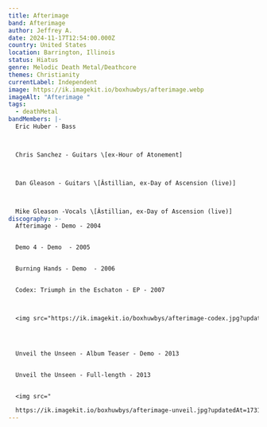 ```yaml
---
title: Afterimage
band: Afterimage
author: Jeffrey A.
date: 2024-11-17T12:54:00.000Z
country: United States
location: Barrington, Illinois
status: Hiatus
genre: Melodic Death Metal/Deathcore
themes: Christianity
currentLabel: Independent
image: https://ik.imagekit.io/boxhuwbys/afterimage.webp
imageAlt: "Afterimage "
tags:
  - deathMetal
bandMembers: |-
  Eric Huber - Bass 



  Chris Sanchez - Guitars \[ex-Hour of Atonement]	



  Dan Gleason -	Guitars \[Âstillian, ex-Day of Ascension (live)] 



  Mike Gleason -Vocals \[Âstillian, ex-Day of Ascension (live)]
discography: >-
  Afterimage - Demo - 2004 


  Demo 4 - Demo  - 2005 


  Burning Hands - Demo  - 2006 


  Codex: Triumph in the Eschaton - EP - 2007 



  <img src="https://ik.imagekit.io/boxhuwbys/afterimage-codex.jpg?updatedAt=1731901409554" alt="Afterimage Codex" style="width:300px; height:auto;">




  Unveil the Unseen - Album Teaser - Demo - 2013 


  Unveil the Unseen - Full-length - 2013


  <img src="

  https://ik.imagekit.io/boxhuwbys/afterimage-unveil.jpg?updatedAt=1731901770098" alt="Afterimage Codex" style="width:300px; height:auto;">
---
```


